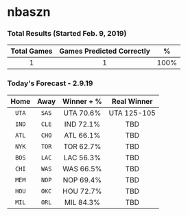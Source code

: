# nbaszn

### Total Results (Started Feb. 9, 2019)

| Total Games        | Games Predicted Correctly | % |
|:-------------:|:-------------:|:-----:|
| 1     | 1 | 100% |

### Today's Forecast - 2.9.19

| Home        | Away           | Winner + %  | Real Winner  |
|:-------------:|:-------------:|:-----:|:-------------:|
| `UTA`      | `SAS` | UTA 70.6% | UTA 125-105 |
| `IND`      | `CLE` | IND 72.1% | TBD |
| `ATL`      | `CHO` | ATL 66.1% | TBD |
| `NYK`      | `TOR` | TOR 62.7% | TBD |
| `BOS`      | `LAC` | LAC 56.3% | TBD |
| `CHI`      | `WAS` | WAS 66.5% | TBD |
| `MEM`      | `NOP` | NOP 69.4% | TBD |
| `HOU`      | `OKC` | HOU 72.7% | TBD |
| `MIL`      | `ORL` | MIL 84.3% | TBD |



